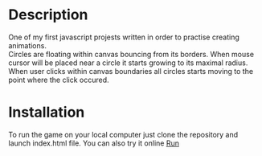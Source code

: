 <h1> Description </h1>
One of my first javascript projests written in order to practise creating animations.<br/>
Circles are floating within canvas bouncing from its borders. When mouse cursor will be placed near a circle it starts growing
to its maximal radius. When user clicks within canvas boundaries all circles starts moving to the point where the click occured.
<h1> Installation </h1>
To run the game on your local computer just clone the repository and launch index.html file.
You can also try it online <a href="https://zaluskidominik.github.io/circles-animation/"> Run </a>
